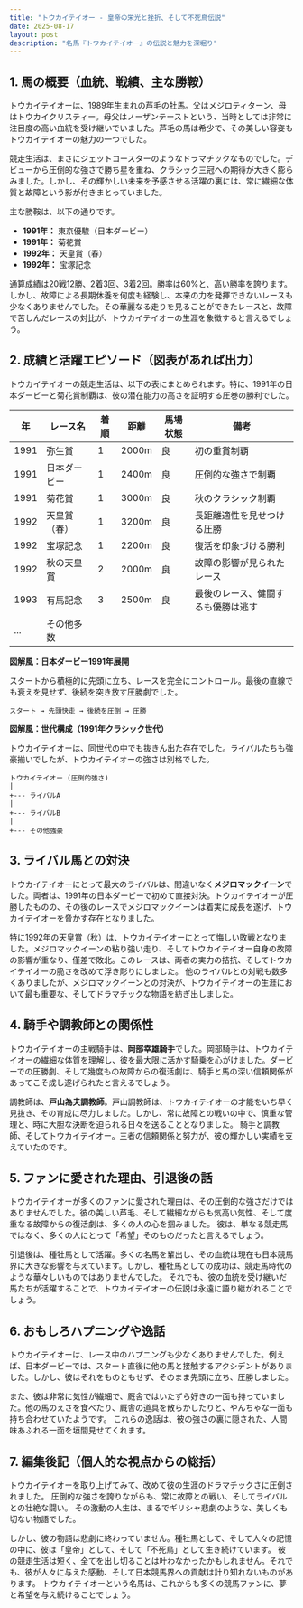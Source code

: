 ```yaml
---
title: "トウカイテイオー - 皇帝の栄光と挫折、そして不死鳥伝説"
date: 2025-08-17
layout: post
description: "名馬『トウカイテイオー』の伝説と魅力を深堀り"
---
```


## 1. 馬の概要（血統、戦績、主な勝鞍）

トウカイテイオーは、1989年生まれの芦毛の牡馬。父はメジロティターン、母はトウカイクリスティー。母父はノーザンテーストという、当時としては非常に注目度の高い血統を受け継いでいました。芦毛の馬は希少で、その美しい容姿もトウカイテイオーの魅力の一つでした。

競走生活は、まさにジェットコースターのようなドラマチックなものでした。デビューから圧倒的な強さで勝ち星を重ね、クラシック三冠への期待が大きく膨らみました。しかし、その輝かしい未来を予感させる活躍の裏には、常に繊細な体質と故障という影が付きまとっていました。

主な勝鞍は、以下の通りです。

* **1991年：** 東京優駿（日本ダービー）
* **1991年：** 菊花賞
* **1992年：** 天皇賞（春）
* **1992年：** 宝塚記念


通算成績は20戦12勝、2着3回、3着2回。勝率は60%と、高い勝率を誇ります。しかし、故障による長期休養を何度も経験し、本来の力を発揮できないレースも少なくありませんでした。その華麗なる走りを見ることができたレースと、故障で苦しんだレースの対比が、トウカイテイオーの生涯を象徴すると言えるでしょう。


## 2. 成績と活躍エピソード（図表があれば出力）

トウカイテイオーの競走生活は、以下の表にまとめられます。特に、1991年の日本ダービーと菊花賞制覇は、彼の潜在能力の高さを証明する圧巻の勝利でした。

| 年 | レース名             | 着順 | 距離 | 馬場状態 | 備考                                     |
|---|----------------------|-----|-----|---------|------------------------------------------|
| 1991 | 弥生賞               | 1   | 2000m| 良       | 初の重賞制覇                               |
| 1991 | 日本ダービー           | 1   | 2400m| 良       | 圧倒的な強さで制覇                         |
| 1991 | 菊花賞               | 1   | 3000m| 良       | 秋のクラシック制覇                         |
| 1992 | 天皇賞（春）         | 1   | 3200m| 良       | 長距離適性を見せつける圧勝                   |
| 1992 | 宝塚記念             | 1   | 2200m| 良       | 復活を印象づける勝利                         |
| 1992 | 秋の天皇賞           | 2   | 2000m| 良       | 故障の影響が見られたレース                   |
| 1993 | 有馬記念             | 3   | 2500m| 良       | 最後のレース、健闘するも優勝は逃す             |
| ... | その他多数             |     |     |         |                                          |


**図解風：日本ダービー1991年展開**

スタートから積極的に先頭に立ち、レースを完全にコントロール。最後の直線でも衰えを見せず、後続を突き放す圧勝劇でした。

```
スタート → 先頭快走 → 後続を圧倒 → 圧勝
```

**図解風：世代構成（1991年クラシック世代）**

トウカイテイオーは、同世代の中でも抜きん出た存在でした。ライバルたちも強豪揃いでしたが、トウカイテイオーの強さは別格でした。

```
トウカイテイオー (圧倒的強さ)
|
+--- ライバルA
|
+--- ライバルB
|
+--- その他強豪
```


## 3. ライバル馬との対決

トウカイテイオーにとって最大のライバルは、間違いなく**メジロマックイーン**でした。両者は、1991年の日本ダービーで初めて直接対決。トウカイテイオーが圧勝したものの、その後のレースでメジロマックイーンは着実に成長を遂げ、トウカイテイオーを脅かす存在となりました。

特に1992年の天皇賞（秋）は、トウカイテイオーにとって悔しい敗戦となりました。メジロマックイーンの粘り強い走り、そしてトウカイテイオー自身の故障の影響が重なり、僅差で敗北。このレースは、両者の実力の拮抗、そしてトウカイテイオーの脆さを改めて浮き彫りにしました。  他のライバルとの対戦も数多くありましたが、メジロマックイーンとの対決が、トウカイテイオーの生涯において最も重要な、そしてドラマチックな物語を紡ぎ出しました。


## 4. 騎手や調教師との関係性

トウカイテイオーの主戦騎手は、**岡部幸雄騎手**でした。岡部騎手は、トウカイテイオーの繊細な体質を理解し、彼を最大限に活かす騎乗を心がけました。ダービーでの圧勝劇、そして幾度もの故障からの復活劇は、騎手と馬の深い信頼関係があってこそ成し遂げられたと言えるでしょう。

調教師は、**戸山為夫調教師**。戸山調教師は、トウカイテイオーの才能をいち早く見抜き、その育成に尽力しました。しかし、常に故障との戦いの中で、慎重な管理と、時に大胆な決断を迫られる日々を送ることとなりました。  騎手と調教師、そしてトウカイテイオー。三者の信頼関係と努力が、彼の輝かしい実績を支えていたのです。


## 5. ファンに愛された理由、引退後の話

トウカイテイオーが多くのファンに愛された理由は、その圧倒的な強さだけではありませんでした。彼の美しい芦毛、そして繊細ながらも気高い気性、そして度重なる故障からの復活劇は、多くの人の心を掴みました。  彼は、単なる競走馬ではなく、多くの人にとって「希望」そのものだったと言えるでしょう。

引退後は、種牡馬として活躍。多くの名馬を輩出し、その血統は現在も日本競馬界に大きな影響を与えています。しかし、種牡馬としての成功は、競走馬時代のような華々しいものではありませんでした。  それでも、彼の血統を受け継いだ馬たちが活躍することで、トウカイテイオーの伝説は永遠に語り継がれることでしょう。


## 6. おもしろハプニングや逸話

トウカイテイオーは、レース中のハプニングも少なくありませんでした。例えば、日本ダービーでは、スタート直後に他の馬と接触するアクシデントがありました。しかし、彼はそれをものともせず、そのまま先頭に立ち、圧勝しました。

また、彼は非常に気性が繊細で、厩舎ではいたずら好きの一面も持っていました。他の馬のえさを食べたり、厩舎の道具を散らかしたりと、やんちゃな一面も持ち合わせていたようです。  これらの逸話は、彼の強さの裏に隠された、人間味あふれる一面を垣間見せてくれます。


## 7. 編集後記（個人的な視点からの総括）

トウカイテイオーを取り上げてみて、改めて彼の生涯のドラマチックさに圧倒されました。  圧倒的な強さを誇りながらも、常に故障との戦い、そしてライバルとの壮絶な闘い。  その激動の人生は、まるでギリシャ悲劇のような、美しくも切ない物語でした。

しかし、彼の物語は悲劇に終わっていません。種牡馬として、そして人々の記憶の中に、彼は「皇帝」として、そして「不死鳥」として生き続けています。  彼の競走生活は短く、全てを出し切ることは叶わなかったかもしれません。それでも、彼が人々に与えた感動、そして日本競馬界への貢献は計り知れないものがあります。  トウカイテイオーという名馬は、これからも多くの競馬ファンに、夢と希望を与え続けることでしょう。
